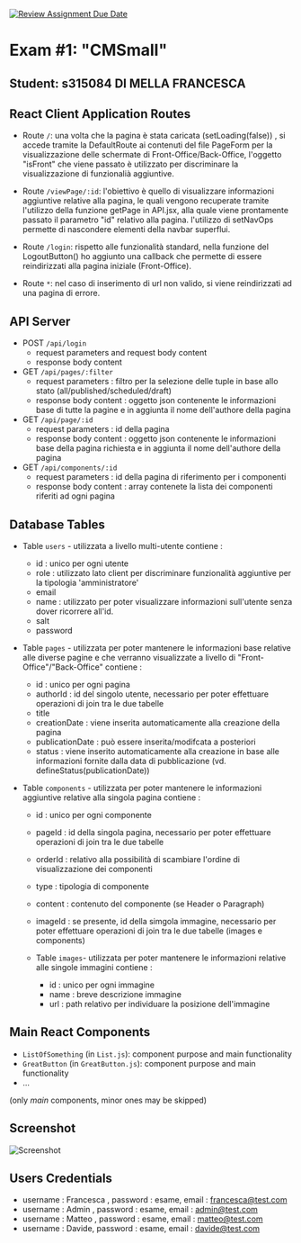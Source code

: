 [![Review Assignment Due Date](https://classroom.github.com/assets/deadline-readme-button-24ddc0f5d75046c5622901739e7c5dd533143b0c8e959d652212380cedb1ea36.svg)](https://classroom.github.com/a/suhcjUE-)
# Exam #1: "CMSmall"
## Student: s315084 DI MELLA FRANCESCA

## React Client Application Routes

- Route `/`: una volta che la pagina è stata caricata (setLoading(false)) , si accede tramite la DefaultRoute ai contenuti del file PageForm per la visualizzazione delle schermate di Front-Office/Back-Office, l'oggetto "isFront" che viene passato è utilizzato per discriminare la visualizzazione di funzionalià aggiuntive.

- Route `/viewPage/:id`: l'obiettivo è quello di visualizzare informazioni aggiuntive relative alla pagina, le quali vengono recuperate tramite l'utilizzo della funzione getPage in API.jsx, alla quale viene prontamente passato il parametro "id" relativo alla pagina. l'utilizzo di setNavOps permette di nascondere elementi della navbar superflui.

- Route `/login`: rispetto alle funzionalità standard, nella funzione del LogoutButton() ho aggiunto una callback che permette di essere reindirizzati alla pagina iniziale (Front-Office).

- Route `*`: nel caso di inserimento di url non valido, si viene reindirizzati ad una pagina di errore.

## API Server

- POST `/api/login`
  - request parameters and request body content
  - response body content
- GET `/api/pages/:filter`
  - request parameters : filtro per la selezione delle tuple in base allo stato (all/published/scheduled/draft)
  - response body content : oggetto json contenente le informazioni base di tutte la pagine e in aggiunta il nome dell'authore della pagina
- GET `/api/page/:id`
  - request parameters : id della pagina
  - response body content : oggetto json contenente le informazioni base della pagina richiesta e in aggiunta il nome dell'authore della pagina
- GET `/api/components/:id` 
  - request parameters : id della pagina di riferimento per i componenti
  - response body content : array contenete la lista dei componenti riferiti ad ogni pagina

## Database Tables

- Table `users` - utilizzata a livello multi-utente
   contiene :
    - id : unico per ogni utente
    - role : utilizzato lato client per discriminare funzionalità aggiuntive per la tipologia 'amministratore'
    - email
    - name : utilizzato per poter visualizzare informazioni sull'utente senza dover ricorrere all'id.
    - salt
    - password

- Table `pages` - utilizzata per poter mantenere le informazioni base relative alle diverse pagine e che verranno visualizzate a livello di "Front-Office"/"Back-Office"
  contiene :
  - id : unico per ogni pagina
  - authorId : id del singolo utente, necessario per poter effettuare operazioni di join tra le due tabelle
  - title 
  - creationDate : viene inserita automaticamente alla creazione della pagina
  - publicationDate : può essere inserita/modifcata a posteriori
  - status : viene inserito automaticamente alla creazione in base alle informazioni fornite dalla data di pubblicazione (vd. defineStatus(publicationDate))

- Table `components` - utilizzata per poter mantenere le informazioni aggiuntive relative alla singola pagina
  contiene :
  - id : unico per ogni componente
  - pageId : id della singola pagina, necessario per poter effettuare operazioni di join tra le due tabelle
  - orderId : relativo alla possibilità di scambiare l'ordine di visualizzazione dei componenti 
  - type : tipologia di componente
  - content : contenuto del componente (se Header o Paragraph)
  - imageId : se presente, id della simgola immagine, necessario per poter effettuare operazioni di join tra le due tabelle (images  e components)

  - Table `images`- utilizzata per poter mantenere le informazioni relative alle singole immagini
    contiene :
    - id : unico per ogni immagine
    - name : breve descrizione immagine
    - url : path relativo per individuare la posizione dell'immagine

## Main React Components

- `ListOfSomething` (in `List.js`): component purpose and main functionality
- `GreatButton` (in `GreatButton.js`): component purpose and main functionality
- ...

(only _main_ components, minor ones may be skipped)

## Screenshot

![Screenshot](./img/screenshot.jpg)

## Users Credentials

- username : Francesca , password : esame, email : francesca@test.com
- username : Admin , password : esame, email : admin@test.com
- username : Matteo , password : esame, email : matteo@test.com
- username : Davide, password : esame, email : davide@test.com

